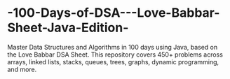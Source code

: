 # -100-Days-of-DSA---Love-Babbar-Sheet-Java-Edition-
Master Data Structures and Algorithms in 100 days using Java, based on the Love Babbar DSA Sheet. This repository covers 450+ problems across arrays, linked lists, stacks, queues, trees, graphs, dynamic programming, and more.
